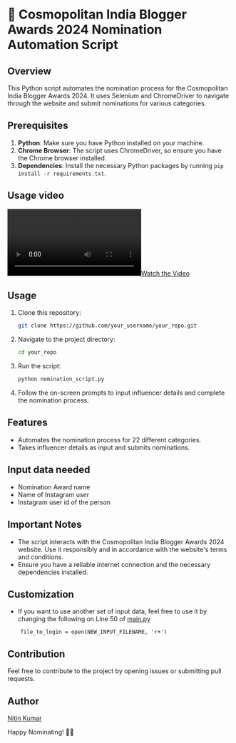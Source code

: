 # 🚀 **Cosmopolitan India Blogger Awards 2024 Nomination Automation Script**

## Overview

This Python script automates the nomination process for the Cosmopolitan India Blogger Awards 2024. It uses Selenium and ChromeDriver to navigate through the website and submit nominations for various categories.

## Prerequisites

1. **Python**: Make sure you have Python installed on your machine.
2. **Chrome Browser**: The script uses ChromeDriver, so ensure you have the Chrome browser installed.
3. **Dependencies**: Install the necessary Python packages by running `pip install -r requirements.txt`.

## Usage video

[![Watch the Video](video/cosmopolitan-award-nomination-automation.mp4)](video/cosmopolitan-award-nomination-automation.mp4)


## Usage

1. Clone this repository:

    ```bash
    git clone https://github.com/your_username/your_repo.git
    ```

2. Navigate to the project directory:

    ```bash
    cd your_repo
    ```

3. Run the script:

    ```bash
    python nomination_script.py
    ```

4. Follow the on-screen prompts to input influencer details and complete the nomination process.

## Features

- Automates the nomination process for 22 different categories.
- Takes influencer details as input and submits nominations.

## Input data needed

- Nomination Award name
- Name of Instagram user
- Instagram user id of the person

## Important Notes

- The script interacts with the Cosmopolitan India Blogger Awards 2024 website. Use it responsibly and in accordance with the website's terms and conditions.
- Ensure you have a reliable internet connection and the necessary dependencies installed.

## Customization

- If you want to use another set of input data, feel free to use it by changing the following on Line 50 of [main.py](main.py)   
```
    file_to_login = open(NEW_INPUT_FILENAME, 'r+')
```

## Contribution

Feel free to contribute to the project by opening issues or submitting pull requests.

## Author

[Nitin Kumar](https://linkedin.com/in/nitin30kumar/)

Happy Nominating! 🌟✨
